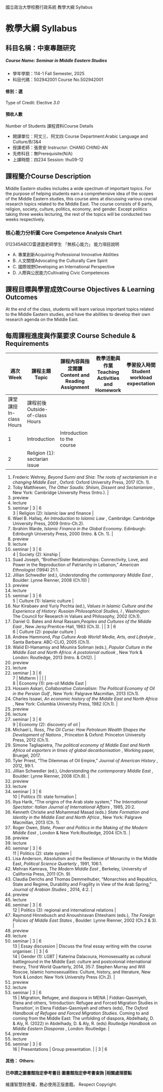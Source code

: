 國立政治大學校務行政系統 教學大綱 Syllabus
# 教學大綱 Syllabus
##  科目名稱：中東專題研究
#####  Course Name: Seminar in Middle Eastern Studies
  * 學年學期：114-1 Fall Semester, 2025 
  * 科目代碼：502942001 Course No.502942001
#### 修別：選
Type of Credit: Elective 
_3.0_
#### 預收人數
Number of Students
課程資料Course Details
  * 開課單位：阿文三、阿文四 Course Department:Arabic Language and Culture/B/3&4 
  * 授課老師：張景安 Instructor: CHANG CHING-AN 
  * 先修科目：無Prerequisite(N/A)
  * 上課時間：四234 Session: thu09-12 
##  課程簡介Course Description
Middle Eastern studies includes a wide spectrum of important topics. For the purpose of helping students earn a comprehensive idea of the scopes of the Middle Eastern studies, this course aims at discussing various crucial research topics related to the Middle East. The course consists of 6 parts, religion, society, culture, politics, economy, and gender. Except politics taking three weeks lecturing, the rest of the topics will be conducted two weeks respectively.
###  核心能力分析圖 Core Competence Analysis Chart
012345ABCD雷達圖老師學生
「無核心能力」 
能力項目說明
  * A. 專業創新Acquiring Professional Innovative Abilities
  * B. 人文關懷Advocating the Culturally Care Spirit
  * C. 國際視野Developing an International Perspective 
  * D. 人際與公民能力Cultivating Civic Competences
##  課程目標與學習成效Course Objectives & Learning Outcomes 
At the end of the class, students will learn various important topics related to the Middle Eastern studies, and have the abilities to develop their own research agenda on the Middle East.
##  每周課程進度與作業要求 Course Schedule & Requirements
週次 Week |  課程主題 Topic |  課程內容與指定閱讀 Content and Reading Assignment |  教學活動與作業 Teaching Activities and Homework |  學習投入時間 Student workload expectation  
---|---|---|---|---  
課堂講授 In-class Hours |  課程前後 Outside-of-class Hours  
1 |  Introduction |  Introduction to the course |  |  |   
2 |  Religion (1): sectarian issue | 
  1. Frederic Wehrey,  _Beyond Sunni and Shia: The roots of sectarianism in a changing Middle East_ , Oxford: Oxford University Press, 2017 (Ch. 1).
  2. Toby Matthiesen,  _The Other Saudis: Shiism, Dissent and Sectarianism_ , New York: Cambridge University Press (Intro.).
| 
  1. preview
  2. lecture
  3. seminar
|  3 |  6  
3 |  Religion (2): Islamic law and finance | 
  1. Wael B. Hallaq,  _An Introduction to Islamic Law_ , Cambridge: Cambridge University Press, 2009 (Intro-Ch.2).
  2. Ibrahim Warde,  _Islamic Financa in the Global Economy_. Edinburgh: Edinburgh University Press, 2000 (Intro. & Ch. 1).
| 
  1. preview
  2. lecture
  3. seminar
|  3 |  6  
4 |  Society (2): kinship | 
  1. Suad Joseph, “Brother/Sister Relationships: Connectivity, Love, and Power in the Reproduction of Patriarchy in Lebanon,”  _American Ethnologist_ (1994) 21:1.
  2. Jillian Schwedler (ed.),  _Understanding the contemporary Middle East_ , Boulder: Lynne Rienner, 2008 (Ch.10)
| 
  1. preview
  2. lecture
  3. seminar
|  3 |  6  
5 |  Culture (1): Islamic culture | 
  1. Nur Kirabaev and Yuriy Pochta (ed.),  _Values in Islamic Culture and the Experience of History: Russian Philosophical Studies, I_ , Washington: The Council for Research in Values and Philosophy, 2002 (Ch.1).
  2. Daniel G. Bates and Amal Rassam,_Peoples and Cultures of the Middle East_ , New Jersy:Prentice-Hall, 1983 (Ch.3).
|  |  3 |  6  
6 |  Culture (2): popular culture | 
  1. Andrew Hammond,  _Pop Culture Arab World! Media, Arts, and Lifestyle_ , Santa Barbara: ABC-CLIO, 2005 (Ch.1).
  2. Walid El-Hamamsy and Mounira Soliman (eds.),  _Popular Culture in the Middle East and North Africa: A postolonial outlook_ , New York & London: Routledge, 2013 (Intro. & Ch12).
| 
  1. preview
  2. lecture
  3. seminar
|  3 |  6  
7 |  Midterm |  |  |  |   
8 |  Economy (1): pre-oil Middle East | 
  1. Hossein Askari,  _Collaborative Colonialism: The Political Economy of Oil in the Persian Gulf_ , New York: Palgrave Macmillan, 2013 (Ch.1).
  2. Charles Issawi,  _An economic history of the Middle East and North Africa_ , New York: Columbia University Press, 1982 (Ch.1).
| 
  1. preview
  2. lecture
  3. seminar
|  3 |  6  
9 |  Economy (2): discovery of oil | 
  1. Michael L. Ross,  _The Oil Curse: How Petroleum Wealth Shapes the Development of Nations_ , Princeton & Oxford: Princeton University Press, 2012 (Ch.1).
  2. Simone Tagliapietra,  _The political economy of Middle East and North Africa oil exporters in times of global decarbonisation_ , Working paper, Bruegel, 2017.
  3. Tyler Priest, “The Dilemmas of Oil Empire,”  _Journal of American History_ , 2012, 99:1.
  4. Jillian Schwedler (ed.),  _Understanding the contemporary Middle East_ , Boulder: Lynne Rienner, 2008 (Ch.8).
| 
  1. preview
  2. lecture
  3. seminar
|  3 |  6  
10 |  Politics (1): state formation | 
  1. Iliya Harik, “The origins of the Arab state system,”  _The International Spectator: Italian Journal of International Affairs_ , 1985, 20:2.
  2. Kenneth Christie and Mohammad Masad (eds.)  _State Formation and Identity in the Middle East and North Africa_ , New York: Palgrave Macmillan, 2013 (Ch. 1).
  3. Roger Owen,  _State, Power and Politics in the Making of the Modern Middle East_ , London & New York:Routledge, 2004 (Ch.1).
| 
  1. preview
  2. lecture
  3. seminar
|  3 |  6  
11 |  Politics (2): state system | 
  1. Lisa Anderson, Absolutism and the Resilience of Monarchy in the Middle East,  _Political Science Quarterly_ , 1991, 106:1.
  2. Mehran Kamrava,  _The Modern Middle East_ , Berkeley, University of California Press, 2011 (Ch. 9).
  3. Claudia Derichs and Thomas Demmelhuber, “Monarchies and Republics, State and Regime, Durability and Fragility in View of the Arab Spring,”  _Journal of Arabian Studies_ , 2014, 4:2.
| 
  1. preview
  2. lecture
  3. seminar
|  3 |  6  
12 |  Politics (3): regional and international relations | 
  1. Raymond Hinnebusch and Anoushiravan Ehteshami (eds.),  _The Foreign Policies of Middle East States_ , Boulder: Lynne Rienner, 2002 (Ch.2 & 3).
| 
  1. preview
  2. lecture
  3. seminar
|  3 |  6  
13 |  Essay discussion | Discuss the final essay writing with the course organiser. |  |  3 |  6  
14 |  Gender (1): LGBT |  Katerina Dalacoura, Homosexuality as cultural battleground in the Middle East: culture and postcolonial international theory, Third World Quarterly, 2014, 35:7.  Stephen Murray and Will Roscoe, Islamic homosexualities: Culture, history, and literature, New York & London: New York University Press (Ch.2). | 
  1. preview
  2. lecture
  3. seminar
|  3 |  6  
15 |  Migration, Refugee, and diaspora in MENA |  Fiddian-Qasmiyeh, Elena and others, ‘Introduction: Refugee and Forced Migration Studies in Transition’, in Elena Fiddian-Qasmiyeh and others (eds), _The Oxford Handbook of Refugee and Forced Migration Studies_. Coming to and coming from the Middle East: The unfolding of diaspora, Abdelhady, D. & Aly, R. (2022) in Abdelhady, D. & Aly, R. (eds) _Routledge Handbook on Middle Eastern Diasporas_ , London: Routledge. | 
  1. preview
  2. lecture
  3. seminar
|  3 |  6   
16 |  Presentations |  Group presentation. |  |  3 |  6  
####  其他： Others:
####  已申請之圖書館指定參考書目  圖書館指定參考書查詢 |相關處理要點
維護智慧財產權，務必使用正版書籍。 Respect Copyright.
